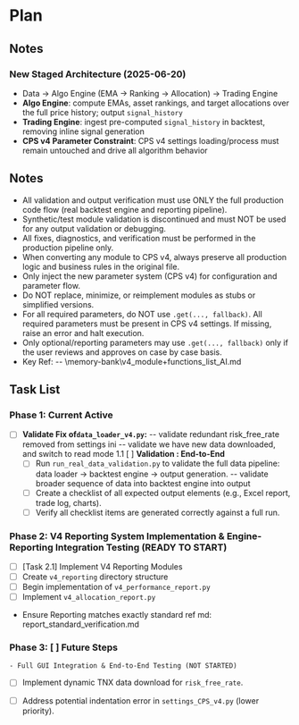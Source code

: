 # Plan

## Notes

### New Staged Architecture (2025-06-20)
- Data → Algo Engine (EMA → Ranking → Allocation) → Trading Engine
- **Algo Engine**: compute EMAs, asset rankings, and target allocations over the full price history; output `signal_history`
- **Trading Engine**: ingest pre-computed `signal_history` in backtest, removing inline signal generation
- **CPS v4 Parameter Constraint**: CPS v4 settings loading/process must remain untouched and drive all algorithm behavior

## Notes
- All validation and output verification must use ONLY the full production code flow (real backtest engine and reporting pipeline).
- Synthetic/test module validation is discontinued and must NOT be used for any output validation or debugging.
- All fixes, diagnostics, and verification must be performed in the production pipeline only.
- When converting any module to CPS v4, always preserve all production logic and business rules in the original file.
- Only inject the new parameter system (CPS v4) for configuration and parameter flow.
- Do NOT replace, minimize, or reimplement modules as stubs or simplified versions.
- For all required parameters, do NOT use `.get(..., fallback)`. All required parameters must be present in CPS v4 settings. If missing, raise an error and halt execution.
- Only optional/reporting parameters may use `.get(..., fallback)` only if the user reviews and approves on case by case basis.
- Key Ref:
	-- \memory-bank\v4_module+functions_list_AI.md
	

## Task List

### Phase 1: Current Active
- [ ] **Validate Fix of`data_loader_v4.py`:**
	-- validate redundant risk_free_rate removed from settings ini
	-- validate we have new data downloaded, and switch to read mode
1.1 [ ] **Validation : End-to-End**
  - [ ] Run `run_real_data_validation.py` to validate the full data pipeline: data loader -> backtest engine -> output generation.
	-- validate broader sequence of data into backtest engine into output
  - [ ] Create a checklist of all expected output elements (e.g., Excel report, trade log, charts).
  - [ ] Verify all checklist items are generated correctly against a full run.

### Phase 2: V4 Reporting System Implementation & Engine-Reporting Integration Testing (READY TO START)
- [ ] [Task 2.1] Implement V4 Reporting Modules
- [ ] Create `v4_reporting` directory structure
- [ ] Begin implementation of `v4_performance_report.py`
- [ ] Implement `v4_allocation_report.py`
- Ensure Reporting matches exactly standard ref md: report_standard_verification.md


### Phase 3: [ ] **Future Steps**
	- Full GUI Integration & End-to-End Testing (NOT STARTED)
  - [ ] Implement dynamic TNX data download for `risk_free_rate`.
  - [ ] Address potential indentation error in `settings_CPS_v4.py` (lower priority).


